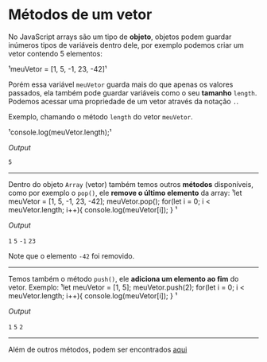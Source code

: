 # Métodos de um vetor

No JavaScript arrays são um tipo de **objeto**, objetos podem guardar inúmeros tipos de variáveis dentro dele, por exemplo podemos criar um vetor contendo 5 elementos:

¹meuVetor = [1, 5, -1, 23, -42]¹

Porém essa variável ```meuVetor``` guarda mais do que apenas os valores passados, ela também pode guardar variáveis como o seu **tamanho** ```length```. Podemos acessar uma propriedade de um vetor através da notação ```.```.

Exemplo, chamando o método ```length``` do vetor ```meuVetor```.

¹console.log(meuVetor.length);¹

*Output*

```5```

___

Dentro do objeto ```Array``` (vetor) também temos outros **métodos** disponíveis, como por exemplo o ```pop()```, ele **remove o último elemento** da array:
¹let meuVetor = [1, 5, -1, 23, -42];
meuVetor.pop();
for(let i = 0; i < meuVetor.length; i++){
    console.log(meuVetor[i]);
}
¹

*Output*

```1```
```5```
```-1```
```23```

Note que o elemento ```-42``` foi removido.

___

Temos também o método ```push()```, ele **adiciona um elemento ao fim** do vetor. Exemplo:
¹let meuVetor = [1, 5];
meuVetor.push(2);
for(let i = 0; i < meuVetor.length; i++){
    console.log(meuVetor[i]);
}
¹

*Output*

```1```
```5```
```2```

___

Além de outros métodos, podem ser encontrados [aqui](https://developer.mozilla.org/pt-BR/docs/Web/JavaScript/Reference/Global_Objects/Array)




